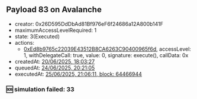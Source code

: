 ## Payload 83 on Avalanche

- creator: 0x26D595DdDbAd81Bf976eF6f24686a12A800b141F
- maximumAccessLevelRequired: 1
- state: 3(Executed)
- actions:
  - [0xEd8b9765c22039E43512B8CA6263C90400965f6d](https://snowscan.xyz/tx/0xEd8b9765c22039E43512B8CA6263C90400965f6d), accessLevel: 1, withDelegateCall: true, value: 0, signature: execute(), callData: 0x
- createdAt: [20/06/2025, 18:03:27](https://snowscan.xyz/tx/0x5c81eea87bc9dadcb8c4edb7a8503ae05735fb0a65ccaad1508c3a99744079e7)
- queuedAt: [24/06/2025, 20:21:05](https://snowscan.xyz/tx/0x2c949deee335a9cf1949f062a881999ca6bda13ea80472dd4fc149460e42c328)
- executedAt: [25/06/2025, 21:06:11, block: 64466944](https://snowscan.xyz/tx/0xfc950ab0642b944a0d81d312af8743bf0a9bce6fa7b16304a98c5fc6604c204e)

### :sos: simulation failed: 33
